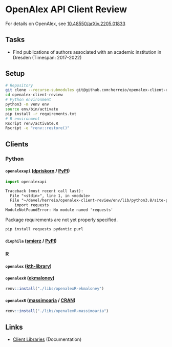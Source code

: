 # OpenAlex API Client Review

For details on OpenAlex, see [10.48550/arXiv.2205.01833](https://doi.org/10.48550/arXiv.2205.01833)

## Tasks

- Find publications of authors associated with an academic institution in Dresden (Timespan: 2017-2022)

## Setup

```sh
# Repository
git clone --recurse-submodules git@github.com:herreio/openalex-client-review.git
cd openalex-client-review
# Python environment
python3 -m venv env
source env/bin/activate
pip install -r requirements.txt
# R environment
Rscript renv/activate.R
Rscript -e "renv::restore()"
```

## Clients

### Python

#### `openalexapi` ([dpriskorn](https://github.com/dpriskorn/OpenAlexAPI) / [PyPI](https://pypi.org/project/openalexapi/))

```py
import openalexapi
```

```txt
Traceback (most recent call last):
  File "<stdin>", line 1, in <module>
  File "~/devel/herreio/openalex-client-review/env/lib/python3.8/site-packages/openalexapi/__init__.py", line 3, in <module>
    import requests
ModuleNotFoundError: No module named 'requests'
```

Package requirements are not yet properly specified.

```sh
pip install requests pydantic purl
```

#### `diophila` ([smierz](https://github.com/smierz/diophila) / [PyPI](https://pypi.org/project/diophila/))

### R

#### `openalex` ([kth-library](https://github.com/kth-library/openalex))

#### `openalexR` ([ekmaloney](https://github.com/ekmaloney/openalexR))

```r
renv::install("./libs/openalexR-ekmaloney")
```

#### `openalexR` ([massimoaria](https://github.com/massimoaria/openalexR) / [CRAN](https://cran.r-project.org/package=openalexR))

```r
renv::install("./libs/openalexR-massimoaria")
```

## Links

- [Client Libraries](https://docs.openalex.org/api#client-libraries) (Documentation)
